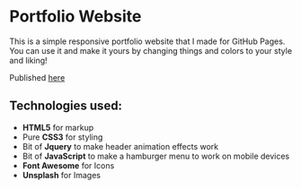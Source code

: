 # Portfolio Website

This is a simple responsive portfolio website that I made for GitHub Pages. You can use it and make it yours by changing things and colors to your style and liking!

Published [here](https://imjoseangel.eu/portfolio)

## Technologies used:
+ **HTML5** for markup
+ Pure **CSS3** for styling 
+ Bit of **Jquery** to make header animation effects work
+ Bit of **JavaScript** to make a hamburger menu to work on mobile devices 
+ **Font Awesome** for Icons 
+ **Unsplash** for Images 
